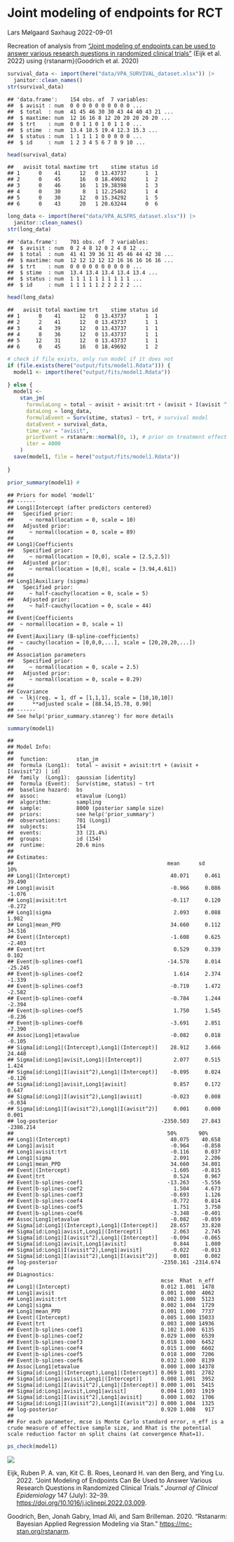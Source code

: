 Joint modeling of endpoints for RCT
================
Lars Mølgaard Saxhaug
2022-09-01

Recreation of analysis from [“Joint modeling of endpoints can be used to
answer various research questions in randomized clinical
trials”](https://www.sciencedirect.com/science/article/pii/S0895435622000701#bib33)
(Eijk et al. 2022) using {rstanarm}(Goodrich et al. 2020)

``` r
survival_data <- import(here("data/VPA_SURVIVAL_dataset.xlsx")) |> 
  janitor::clean_names()
str(survival_data)
```

    ## 'data.frame':    154 obs. of  7 variables:
    ##  $ avisit : num  0 0 0 0 0 0 0 0 0 0 ...
    ##  $ total  : num  41 45 46 30 30 43 44 40 43 21 ...
    ##  $ maxtime: num  12 16 16 8 12 20 20 20 20 20 ...
    ##  $ trt    : num  0 0 1 1 0 1 0 1 1 0 ...
    ##  $ stime  : num  13.4 18.5 19.4 12.3 15.3 ...
    ##  $ status : num  1 1 1 1 1 0 0 0 0 0 ...
    ##  $ id     : num  1 2 3 4 5 6 7 8 9 10 ...

``` r
head(survival_data)
```

    ##   avisit total maxtime trt    stime status id
    ## 1      0    41      12   0 13.43737      1  1
    ## 2      0    45      16   0 18.49692      1  2
    ## 3      0    46      16   1 19.38398      1  3
    ## 4      0    30       8   1 12.25462      1  4
    ## 5      0    30      12   0 15.34292      1  5
    ## 6      0    43      20   1 20.63244      0  6

``` r
long_data <- import(here("data/VPA_ALSFRS_dataset.xlsx")) |> 
  janitor::clean_names()
str(long_data)
```

    ## 'data.frame':    701 obs. of  7 variables:
    ##  $ avisit : num  0 2 4 8 12 0 2 4 8 12 ...
    ##  $ total  : num  41 41 39 36 31 45 46 44 42 38 ...
    ##  $ maxtime: num  12 12 12 12 12 16 16 16 16 16 ...
    ##  $ trt    : num  0 0 0 0 0 0 0 0 0 0 ...
    ##  $ stime  : num  13.4 13.4 13.4 13.4 13.4 ...
    ##  $ status : num  1 1 1 1 1 1 1 1 1 1 ...
    ##  $ id     : num  1 1 1 1 1 2 2 2 2 2 ...

``` r
head(long_data)
```

    ##   avisit total maxtime trt    stime status id
    ## 1      0    41      12   0 13.43737      1  1
    ## 2      2    41      12   0 13.43737      1  1
    ## 3      4    39      12   0 13.43737      1  1
    ## 4      8    36      12   0 13.43737      1  1
    ## 5     12    31      12   0 13.43737      1  1
    ## 6      0    45      16   0 18.49692      1  2

``` r
# check if file exists, only run model if it does not
if (file.exists(here("output/fits/model1.Rdata"))) { 
  model1 <- import(here("output/fits/model1.Rdata"))
  
} else {
  model1 <-
    stan_jm(
      formulaLong = total ~ avisit + avisit:trt + (avisit + I(avisit ^ 2) | id), # longitudinal mixed effects model
      dataLong = long_data,
      formulaEvent = Surv(stime, status) ~ trt, # survival model 
      dataEvent = survival_data,
      time_var = "avisit",
      priorEvent = rstanarm::normal(0, 1), # prior on treatment effect in survival model
      iter = 4000
    )
  save(model1, file = here("output/fits/model1.Rdata"))
  
}
```

``` r
prior_summary(model1) # 
```

    ## Priors for model 'model1' 
    ## ------
    ## Long1|Intercept (after predictors centered)
    ##   Specified prior:
    ##     ~ normal(location = 0, scale = 10)
    ##   Adjusted prior:
    ##     ~ normal(location = 0, scale = 89)
    ## 
    ## Long1|Coefficients
    ##   Specified prior:
    ##     ~ normal(location = [0,0], scale = [2.5,2.5])
    ##   Adjusted prior:
    ##     ~ normal(location = [0,0], scale = [3.94,4.61])
    ## 
    ## Long1|Auxiliary (sigma)
    ##   Specified prior:
    ##     ~ half-cauchy(location = 0, scale = 5)
    ##   Adjusted prior:
    ##     ~ half-cauchy(location = 0, scale = 44)
    ## 
    ## Event|Coefficients
    ##  ~ normal(location = 0, scale = 1)
    ## 
    ## Event|Auxiliary (B-spline-coefficients)
    ##  ~ cauchy(location = [0,0,0,...], scale = [20,20,20,...])
    ## 
    ## Association parameters
    ##   Specified prior:
    ##     ~ normal(location = 0, scale = 2.5)
    ##   Adjusted prior:
    ##     ~ normal(location = 0, scale = 0.29)
    ## 
    ## Covariance
    ##  ~ lkj(reg. = 1, df = [1,1,1], scale = [10,10,10])
    ##      **adjusted scale = [88.54,15.78, 0.90]
    ## ------
    ## See help('prior_summary.stanreg') for more details

``` r
summary(model1)
```

    ## 
    ## Model Info:
    ## 
    ##  function:         stan_jm
    ##  formula (Long1):  total ~ avisit + avisit:trt + (avisit + I(avisit^2) | id)
    ##  family  (Long1):  gaussian [identity]
    ##  formula (Event):  Surv(stime, status) ~ trt
    ##  baseline hazard:  bs
    ##  assoc:            etavalue (Long1)
    ##  algorithm:        sampling
    ##  sample:           8000 (posterior sample size)
    ##  priors:           see help('prior_summary')
    ##  observations:     701 (Long1)
    ##  subjects:         154
    ##  events:           33 (21.4%)
    ##  groups:           id (154)
    ##  runtime:          20.6 mins
    ## 
    ## Estimates:
    ##                                                 mean      sd        10%    
    ## Long1|(Intercept)                                40.071     0.461    39.490
    ## Long1|avisit                                     -0.966     0.086    -1.076
    ## Long1|avisit:trt                                 -0.117     0.120    -0.272
    ## Long1|sigma                                       2.093     0.088     1.982
    ## Long1|mean_PPD                                   34.660     0.112    34.516
    ## Event|(Intercept)                                -1.608     0.625    -2.403
    ## Event|trt                                         0.529     0.339     0.102
    ## Event|b-splines-coef1                           -14.578     8.014   -25.245
    ## Event|b-splines-coef2                             1.614     2.374    -1.339
    ## Event|b-splines-coef3                            -0.719     1.472    -2.582
    ## Event|b-splines-coef4                            -0.784     1.244    -2.394
    ## Event|b-splines-coef5                             1.750     1.545    -0.236
    ## Event|b-splines-coef6                            -3.691     2.851    -7.390
    ## Assoc|Long1|etavalue                             -0.082     0.018    -0.105
    ## Sigma[id:Long1|(Intercept),Long1|(Intercept)]    28.912     3.666    24.448
    ## Sigma[id:Long1|avisit,Long1|(Intercept)]          2.077     0.515     1.424
    ## Sigma[id:Long1|I(avisit^2),Long1|(Intercept)]    -0.095     0.024    -0.126
    ## Sigma[id:Long1|avisit,Long1|avisit]               0.857     0.172     0.647
    ## Sigma[id:Long1|I(avisit^2),Long1|avisit]         -0.023     0.008    -0.034
    ## Sigma[id:Long1|I(avisit^2),Long1|I(avisit^2)]     0.001     0.000     0.001
    ## log-posterior                                 -2350.503    27.843 -2386.214
    ##                                                 50%       90%    
    ## Long1|(Intercept)                                40.075    40.658
    ## Long1|avisit                                     -0.964    -0.858
    ## Long1|avisit:trt                                 -0.116     0.037
    ## Long1|sigma                                       2.091     2.206
    ## Long1|mean_PPD                                   34.660    34.801
    ## Event|(Intercept)                                -1.605    -0.815
    ## Event|trt                                         0.524     0.967
    ## Event|b-splines-coef1                           -13.263    -5.556
    ## Event|b-splines-coef2                             1.504     4.673
    ## Event|b-splines-coef3                            -0.693     1.126
    ## Event|b-splines-coef4                            -0.772     0.814
    ## Event|b-splines-coef5                             1.751     3.750
    ## Event|b-splines-coef6                            -3.348    -0.401
    ## Assoc|Long1|etavalue                             -0.082    -0.059
    ## Sigma[id:Long1|(Intercept),Long1|(Intercept)]    28.657    33.820
    ## Sigma[id:Long1|avisit,Long1|(Intercept)]          2.063     2.745
    ## Sigma[id:Long1|I(avisit^2),Long1|(Intercept)]    -0.094    -0.065
    ## Sigma[id:Long1|avisit,Long1|avisit]               0.844     1.080
    ## Sigma[id:Long1|I(avisit^2),Long1|avisit]         -0.022    -0.013
    ## Sigma[id:Long1|I(avisit^2),Long1|I(avisit^2)]     0.001     0.002
    ## log-posterior                                 -2350.161 -2314.674
    ## 
    ## Diagnostics:
    ##                                               mcse  Rhat  n_eff
    ## Long1|(Intercept)                             0.012 1.001  1478
    ## Long1|avisit                                  0.001 1.000  4062
    ## Long1|avisit:trt                              0.002 1.000  5123
    ## Long1|sigma                                   0.002 1.004  1729
    ## Long1|mean_PPD                                0.001 1.000  7737
    ## Event|(Intercept)                             0.005 1.000 15033
    ## Event|trt                                     0.003 1.000 14936
    ## Event|b-splines-coef1                         0.102 1.000  6135
    ## Event|b-splines-coef2                         0.029 1.000  6539
    ## Event|b-splines-coef3                         0.018 1.000  6452
    ## Event|b-splines-coef4                         0.015 1.000  6602
    ## Event|b-splines-coef5                         0.018 1.000  7206
    ## Event|b-splines-coef6                         0.032 1.000  8139
    ## Assoc|Long1|etavalue                          0.000 1.000 14378
    ## Sigma[id:Long1|(Intercept),Long1|(Intercept)] 0.069 1.001  2782
    ## Sigma[id:Long1|avisit,Long1|(Intercept)]      0.008 1.001  3952
    ## Sigma[id:Long1|I(avisit^2),Long1|(Intercept)] 0.000 1.001  5415
    ## Sigma[id:Long1|avisit,Long1|avisit]           0.004 1.003  1919
    ## Sigma[id:Long1|I(avisit^2),Long1|avisit]      0.000 1.002  1706
    ## Sigma[id:Long1|I(avisit^2),Long1|I(avisit^2)] 0.000 1.004  1325
    ## log-posterior                                 0.920 1.008   917
    ## 
    ## For each parameter, mcse is Monte Carlo standard error, n_eff is a crude measure of effective sample size, and Rhat is the potential scale reduction factor on split chains (at convergence Rhat=1).

``` r
ps_check(model1)
```

![](README_files/figure-gfm/ps_check-1.png)<!-- -->

<div id="refs" class="references csl-bib-body hanging-indent">

<div id="ref-vaneijk2022" class="csl-entry">

Eijk, Ruben P. A. van, Kit C. B. Roes, Leonard H. van den Berg, and Ying
Lu. 2022. “Joint Modeling of Endpoints Can Be Used to Answer Various
Research Questions in Randomized Clinical Trials.” *Journal of Clinical
Epidemiology* 147 (July): 32–39.
<https://doi.org/10.1016/j.jclinepi.2022.03.009>.

</div>

<div id="ref-rstanarm" class="csl-entry">

Goodrich, Ben, Jonah Gabry, Imad Ali, and Sam Brilleman. 2020.
“Rstanarm: Bayesian Applied Regression Modeling via Stan.”
<https://mc-stan.org/rstanarm>.

</div>

</div>
